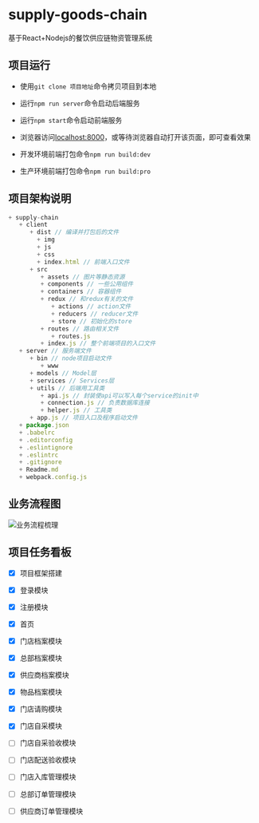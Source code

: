 # supply-goods-chain

  基于React+Nodejs的餐饮供应链物资管理系统

## 项目运行

- 使用`git clone 项目地址`命令拷贝项目到本地
- 运行`npm run server`命令启动后端服务
- 运行`npm start`命令启动前端服务
- 浏览器访问[localhost:8000](localhost:8000)，或等待浏览器自动打开该页面，即可查看效果

- 开发环境前端打包命令`npm run build:dev`
- 生产环境前端打包命令`npm run build:pro`

## 项目架构说明

```js
+ supply-chain
   + client
      + dist // 编译并打包后的文件
        + img
        + js
        + css
        + index.html // 前端入口文件
      + src
         + assets // 图片等静态资源
         + components // 一些公用组件
         + containers // 容器组件
         + redux // 和redux有关的文件
            + actions // action文件
            + reducers // reducer文件
            + store // 初始化的store
         + routes // 路由相关文件
            + routes.js
         + index.js // 整个前端项目的入口文件
   + server // 服务端文件
      + bin // node项目启动文件
         + www
      + models // Model层
      + services // Services层
      + utils // 后端用工具类
         + api.js // 封装使api可以写入每个service的init中
         + connection.js // 负责数据库连接
         + helper.js // 工具类
      + app.js // 项目入口及程序启动文件
   + package.json  
   + .babelrc
   + .editorconfig
   + .eslintignore
   + .eslintrc
   + .gitignore
   + Readme.md
   + webpack.config.js
```

## 业务流程图

![业务流程梳理](http://ww1.sinaimg.cn/large/006gU7ahly1g0huthcix2j30za0qumxr.jpg)

## 项目任务看板

- [x] 项目框架搭建
- [x] 登录模块
- [x] 注册模块
- [x] 首页
- [x] 门店档案模块
- [x] 总部档案模块
- [x] 供应商档案模块
- [x] 物品档案模块
- [x] 门店请购模块
- [x] 门店自采模块
- [ ] 门店自采验收模块
- [ ] 门店配送验收模块
- [ ] 门店入库管理模块
- [ ] 总部订单管理模块
- [ ] 供应商订单管理模块

